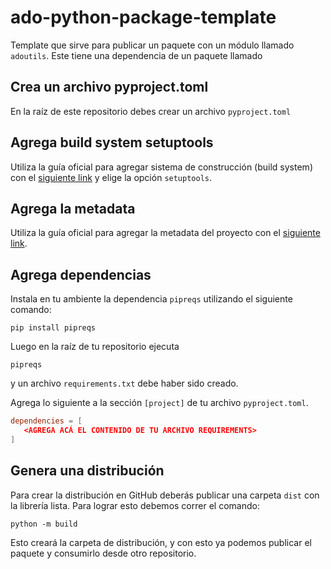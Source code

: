 # ado-python-package-template

Template que sirve para publicar un paquete con un módulo llamado `adoutils`.
Este tiene una dependencia de un paquete llamado

## Crea un archivo pyproject.toml

En la raíz de este repositorio debes crear un archivo `pyproject.toml`

## Agrega build system setuptools

Utiliza la guía oficial para agregar sistema de construcción (build system) con el [siguiente link](https://packaging.python.org/en/latest/tutorials/packaging-projects/#creating-pyproject-toml) y elige la opción `setuptools`.

## Agrega la metadata

Utiliza la guía oficial para agregar la metadata del proyecto con el [siguiente link](https://packaging.python.org/en/latest/tutorials/packaging-projects/#configuring-metadata
).

## Agrega dependencias

Instala en tu ambiente la dependencia `pipreqs` utilizando el siguiente comando:

```
pip install pipreqs
```

Luego en la raíz de tu repositorio ejecuta

```
pipreqs
```
y un archivo `requirements.txt` debe haber sido creado.

Agrega lo siguiente a la sección `[project]` de tu archivo `pyproject.toml`.

```toml
dependencies = [
   <AGREGA ACÁ EL CONTENIDO DE TU ARCHIVO REQUIREMENTS>
]
```

## Genera una distribución

Para crear la distribución en GitHub deberás publicar una carpeta `dist` con la librería lista. 
Para lograr esto debemos correr el comando:

```
python -m build
```

Esto creará la carpeta de distribución, y con esto ya podemos publicar el paquete y consumirlo desde otro repositorio.
